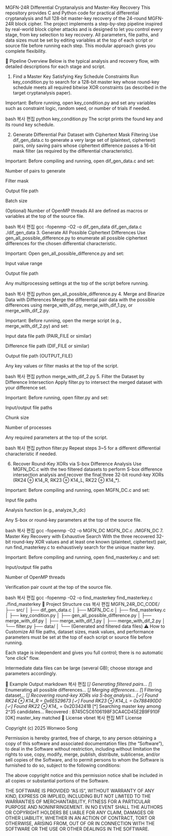 MGFN-24R Differential Cryptanalysis and Master-Key Recovery
This repository provides C and Python code for practical differential cryptanalysis and full 128-bit master-key recovery of the 24-round MGFN-24R block cipher.
The project implements a step-by-step pipeline inspired by real-world block cipher attacks and is designed to let you control every stage, from key selection to key recovery.
All parameters, file paths, and data sizes must be set by editing variables at the top of each script or source file before running each step. This modular approach gives you complete flexibility.

🔗 Pipeline Overview
Below is the typical analysis and recovery flow, with detailed descriptions for each stage and script.

1. Find a Master Key Satisfying Key Schedule Constraints
Run key_condition.py to search for a 128-bit master key whose round-key schedule meets all required bitwise XOR constraints (as described in the target cryptanalysis paper).

Important:
Before running, open key_condition.py and set any variables such as constraint logic, random seed, or number of trials if needed.

bash
복사
편집
python key_condition.py
The script prints the found key and its round key schedule.

2. Generate Differential Pair Dataset with Ciphertext Mask Filtering
Use dif_gen_data.c to generate a very large set of (plaintext, ciphertext) pairs, only saving pairs whose ciphertext difference passes a 16-bit mask filter (as required by the differential characteristic).

Important:
Before compiling and running, open dif_gen_data.c and set:

Number of pairs to generate

Filter mask

Output file path

Batch size

(Optional) Number of OpenMP threads
All are defined as macros or variables at the top of the source file.

bash
복사
편집
gcc -fopenmp -O2 -o dif_gen_data dif_gen_data.c
./dif_gen_data
3. Generate All Possible Ciphertext Differences
Use gen_all_possible_difference.py to enumerate all possible ciphertext differences for the chosen differential characteristic.

Important:
Open gen_all_possible_difference.py and set:

Input value range

Output file path

Any multiprocessing settings
at the top of the script before running.

bash
복사
편집
python gen_all_possible_difference.py
4. Merge and Binarize Data with Differences
Merge the differential pair data with the possible differences using merge_with_dif.py, merge_with_dif_1.py, or merge_with_dif_2.py.

Important:
Before running, open the merge script (e.g., merge_with_dif_2.py) and set:

Input data file path (PAIR_FILE or similar)

Difference file path (DIF_FILE or similar)

Output file path (OUTPUT_FILE)

Any key values or filter masks
at the top of the script.

bash
복사
편집
python merge_with_dif_2.py
5. Filter the Dataset by Difference Intersection
Apply filter.py to intersect the merged dataset with your difference set.

Important:
Before running, open filter.py and set:

Input/output file paths

Chunk size

Number of processes

Any required parameters
at the top of the script.

bash
복사
편집
python filter.py
Repeat steps 3~5 for a different differential characteristic if needed.

6. Recover Round-Key XORs via S-box Difference Analysis
Use MGFN_DC.c with the two filtered datasets to perform S-box difference intersection analysis and recover the final three 32-bit round-key XORs (RK24 ⊕ K14_R, RK23 ⊕ K14_L, RK22 ⊕ K14_*).

Important:
Before compiling and running, open MGFN_DC.c and set:

Input file paths

Analysis function (e.g., analyze_1r_dc)

Any S-box or round-key parameters
at the top of the source file.

bash
복사
편집
gcc -fopenmp -O2 -o MGFN_DC MGFN_DC.c
./MGFN_DC
7. Master Key Recovery with Exhaustive Search
With the three recovered 32-bit round-key XOR values and at least one known (plaintext, ciphertext) pair, run find_masterkey.c to exhaustively search for the unique master key.

Important:
Before compiling and running, open find_masterkey.c and set:

Input/output file paths

Number of OpenMP threads

Verification pair count
at the top of the source file.

bash
복사
편집
gcc -fopenmp -O2 -o find_masterkey find_masterkey.c
./find_masterkey
📁 Project Structure
css
복사
편집
MGFN_24R_DC_CODE/
├── src/
│   ├── dif_gen_data.c
│   ├── MGFN_DC.c
│   ├── find_masterkey.c
│   ├── key_condition.py
│   ├── gen_all_possible_difference.py
│   ├── merge_with_dif.py
│   ├── merge_with_dif_1.py
│   ├── merge_with_dif_2.py
│   └── filter.py
├── data/
│   └── (Generated and filtered data files)
⚠️ How to Customize
All file paths, dataset sizes, mask values, and performance parameters must be set at the top of each script or source file before running.

Each stage is independent and gives you full control; there is no automatic “one click” flow.

Intermediate data files can be large (several GB); choose storage and parameters accordingly.

🧪 Example Output
markdown
복사
편집
[*] Generating filtered pairs...
[*] Enumerating all possible differences...
[*] Merging differences...
[*] Filtering dataset...
[*] Recovering round-key XORs via S-box analysis...
[✓] Found RK24 ⊕ K14_R = 0x6E529673
[✓] Found RK23 ⊕ K14_L = 0x788490D0
[✓] Found RK22 ⊕ K14_* = 0x2D34241B
[*] Searching master key among 2^35 candidates...
Recovered : B745C5C6106198F3CA4CD45E2B9F910F
[OK] master_key matched
📄 License
vbnet
복사
편집
MIT License

Copyright (c) 2025 Wonwoo Song

Permission is hereby granted, free of charge, to any person obtaining a copy
of this software and associated documentation files (the “Software”), to deal
in the Software without restriction, including without limitation the rights
to use, copy, modify, merge, publish, distribute, sublicense, and/or sell
copies of the Software, and to permit persons to whom the Software is
furnished to do so, subject to the following conditions:

The above copyright notice and this permission notice shall be included in
all copies or substantial portions of the Software.

THE SOFTWARE IS PROVIDED “AS IS”, WITHOUT WARRANTY OF ANY KIND, EXPRESS OR
IMPLIED, INCLUDING BUT NOT LIMITED TO THE WARRANTIES OF MERCHANTABILITY,
FITNESS FOR A PARTICULAR PURPOSE AND NONINFRINGEMENT. IN NO EVENT SHALL THE
AUTHORS OR COPYRIGHT HOLDERS BE LIABLE FOR ANY CLAIM, DAMAGES OR OTHER
LIABILITY, WHETHER IN AN ACTION OF CONTRACT, TORT OR OTHERWISE, ARISING FROM,
OUT OF OR IN CONNECTION WITH THE SOFTWARE OR THE USE OR OTHER DEALINGS IN
THE SOFTWARE.
